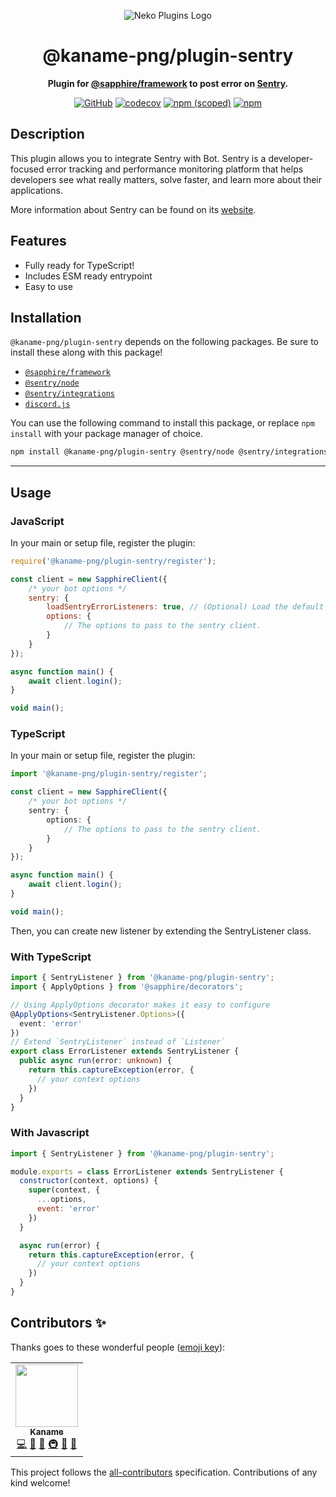 <div align="center">

![Neko Plugins Logo](https://raw.githubusercontent.com/kaname-png/neko-plugins/main/assets/logo.png)

# @kaname-png/plugin-sentry

**Plugin for <a href="https://github.com/sapphiredev/framework">@sapphire/framework</a> to post error
on <a href="https://sentry.io/">Sentry</a>.**

[![GitHub](https://img.shields.io/github/license/kaname-png/neko-plugins)](https://github.com/kaname-png/neko-plugins/blob/main/LICENSE.md)
[![codecov](https://codecov.io/gh/sawa-ko/neko-plugins/branch/main/graph/badge.svg?token=7B0AVB4YG6)](https://codecov.io/gh/kaname-png/neko-plugins)
[![npm (scoped)](https://img.shields.io/npm/v/@kaname-png/plugin-sentry?color=crimson&logo=npm)](https://www.npmjs.com/package/@kaname-png/plugin-sentry)
[![npm](https://img.shields.io/npm/dt/@kaname-png/plugin-sentry?color=crimson&logo=npm)](https://www.npmjs.com/package/@kaname-png/plugin-sentry)

</div>

## Description

This plugin allows you to integrate Sentry with Bot. Sentry is a developer-focused error tracking and performance
monitoring platform that helps developers see what really matters, solve faster, and learn more about their
applications.

More information about Sentry can be found on its [website](https://sentry.io).

## Features

- Fully ready for TypeScript!
- Includes ESM ready entrypoint
- Easy to use

## Installation

`@kaname-png/plugin-sentry` depends on the following packages. Be sure to install these along with this package!

- [`@sapphire/framework`](https://www.npmjs.com/package/@sapphire/framework)
- [`@sentry/node`](https://www.npmjs.com/package/@sentry/node)
- [`@sentry/integrations`](https://www.npmjs.com/package/@sentry/integrations)
- [`discord.js`](https://www.npmjs.com/package/discord.js)

You can use the following command to install this package, or replace `npm install` with your package manager of choice.

```sh
npm install @kaname-png/plugin-sentry @sentry/node @sentry/integrations @sapphire/framework discord.js
```

---

## Usage

### JavaScript

In your main or setup file, register the plugin:

```javascript
require('@kaname-png/plugin-sentry/register');

const client = new SapphireClient({
	/* your bot options */
	sentry: {
		loadSentryErrorListeners: true, // (Optional) Load the default events .
		options: {
			// The options to pass to the sentry client.
		}
	}
});

async function main() {
	await client.login();
}

void main();
```

### TypeScript

In your main or setup file, register the plugin:

```typescript
import '@kaname-png/plugin-sentry/register';

const client = new SapphireClient({
	/* your bot options */
	sentry: {
		options: {
			// The options to pass to the sentry client.
		}
	}
});

async function main() {
	await client.login();
}

void main();
```

Then, you can create new listener by extending the SentryListener class.

### With TypeScript

```typescript
import { SentryListener } from '@kaname-png/plugin-sentry';
import { ApplyOptions } from '@sapphire/decorators';

// Using ApplyOptions decorator makes it easy to configure
@ApplyOptions<SentryListener.Options>({
  event: 'error'
})
// Extend `SentryListener` instead of `Listener`
export class ErrorListener extends SentryListener {
  public async run(error: unknown) {
    return this.captureException(error, {
      // your context options
    })
  }
}
```

### With Javascript

```javascript
import { SentryListener } from '@kaname-png/plugin-sentry';

module.exports = class ErrorListener extends SentryListener {
  constructor(context, options) {
    super(context, {
      ...options,
      event: 'error'
    })
  }

  async run(error) {
    return this.captureException(error, {
      // your context options
    })
  }
}
```

## Contributors ✨

Thanks goes to these wonderful people ([emoji key](https://allcontributors.org/docs/en/emoji-key)):

<!-- ALL-CONTRIBUTORS-LIST:START - Do not remove or modify this section -->
<!-- prettier-ignore-start -->
<!-- markdownlint-disable -->
<table>
  <tr>
    <td align="center"><a href="https://kaname.netlify.app"><img src="https://avatars.githubusercontent.com/u/56084970?v=4?s=100" width="100px;" alt=""/><br /><sub><b>Kaname</b></sub></a><br /><a href="https://github.com/kaname-png/neko-plugins/commits?author=kaname-png" title="Code">💻</a> <a href="https://github.com/kaname-png/neko-plugins/issues?q=author%3Akaname-png" title="Bug reports">🐛</a> <a href="https://github.com/kaname-png/neko-plugins/commits?author=kaname-png" title="Documentation">📖</a> <a href="#infra-kaname-png" title="Infrastructure (Hosting, Build-Tools, etc)">🚇</a> <a href="#maintenance-kaname-png" title="Maintenance">🚧</a> <a href="https://github.com/kaname-png/neko-plugins/pulls?q=is%3Apr+reviewed-by%3Akaname-png" title="Reviewed Pull Requests">👀</a></td>
  </tr>
</table>

<!-- markdownlint-restore -->
<!-- prettier-ignore-end -->

<!-- ALL-CONTRIBUTORS-LIST:END -->

This project follows the [all-contributors](https://github.com/all-contributors/all-contributors) specification.
Contributions of any kind welcome!
